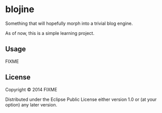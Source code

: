 # blojine

Something that will hopefully morph into a trivial blog engine.

As of now, this is a simple learning project.

## Usage

FIXME

## License

Copyright © 2014 FIXME

Distributed under the Eclipse Public License either version 1.0 or (at
your option) any later version.
